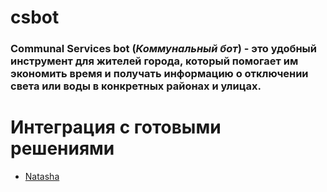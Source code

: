 ﻿# **csbot**
### **Сommunal Services bot (_Коммунальный бот_)** - это удобный инструмент для жителей города, который помогает им экономить время и получать информацию о отключении света или воды в конкретных районах и улицах.

# Интеграция с готовыми решениями
- [Natasha](https://github.com/natasha/natasha)
